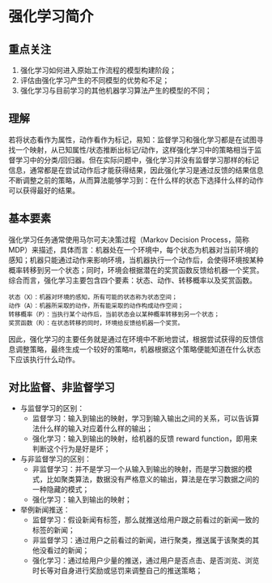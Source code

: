 # 强化学习简介

## 重点关注
1. 强化学习如何进入原始工作流程的模型构建阶段；
2. 评估由强化学习产生的不同模型的优势和不足；
3. 强化学习与目前学习的其他机器学习算法产生的模型的不同；

## 理解
若将状态看作为属性，动作看作为标记，易知：监督学习和强化学习都是在试图寻找一个映射，从已知属性/状态推断出标记/动作，这样强化学习中的策略相当于监督学习中的分类/回归器。但在实际问题中，强化学习并没有监督学习那样的标记信息，通常都是在尝试动作后才能获得结果，因此强化学习是通过反馈的结果信息不断调整之前的策略，从而算法能够学习到：在什么样的状态下选择什么样的动作可以获得最好的结果。

## 基本要素
强化学习任务通常使用马尔可夫决策过程（Markov Decision Process，简称MDP）来描述，具体而言：机器处在一个环境中，每个状态为机器对当前环境的感知；机器只能通过动作来影响环境，当机器执行一个动作后，会使得环境按某种概率转移到另一个状态；同时，环境会根据潜在的奖赏函数反馈给机器一个奖赏。综合而言，强化学习主要包含四个要素：状态、动作、转移概率以及奖赏函数。

    状态（X）：机器对环境的感知，所有可能的状态称为状态空间；
    动作（A）：机器所采取的动作，所有能采取的动作构成动作空间；
    转移概率（P）：当执行某个动作后，当前状态会以某种概率转移到另一个状态；
    奖赏函数（R）：在状态转移的同时，环境给反馈给机器一个奖赏。

因此，强化学习的主要任务就是通过在环境中不断地尝试，根据尝试获得的反馈信息调整策略，最终生成一个较好的策略π，机器根据这个策略便能知道在什么状态下应该执行什么动作。

## 对比监督、非监督学习
* 与监督学习的区别：
  * 监督学习：输入到输出的映射，学习到输入输出之间的关系，可以告诉算法什么样的输入对应着什么样的输出；
  * 强化学习：输入到输出的映射，给机器的反馈 reward function，即用来判断这个行为是好是坏；
* 与非监督学习的区别：
  * 非监督学习：并不是学习一个从输入到输出的映射，而是学习数据的模式，比如聚类算法，数据没有严格意义的输出，算法是在学习数据之间的一种隐藏的模式；
  * 强化学习：输入到输出的映射；
* 举例新闻推送：
  * 监督学习：假设新闻有标签，那么就推送给用户跟之前看过的新闻一致的标签的新闻；
  * 非监督学习：通过用户之前看过的新闻，进行聚类，推送属于该聚类的其他没看过的新闻；
  * 强化学习：通过给用户少量的推送，通过用户是否点击、是否浏览、浏览时长等对自身进行奖励或惩罚来调整自己的推送策略；
  
